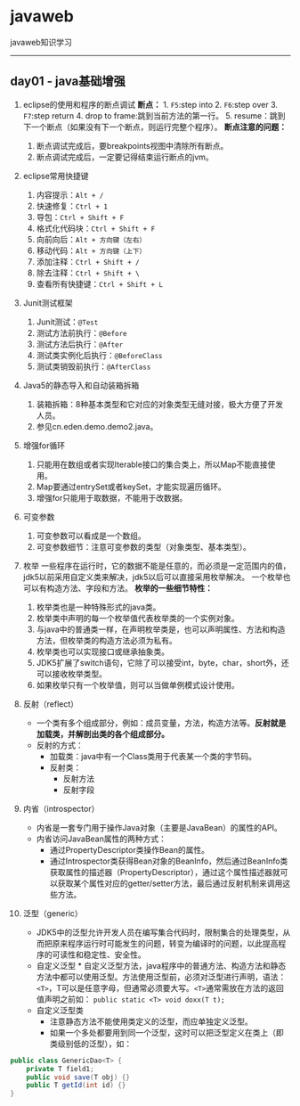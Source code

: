 # javaweb

javaweb知识学习

---

## day01 - java基础增强
1. eclipse的使用和程序的断点调试
    **断点：**
        1. `F5`:step into
        2. `F6`:step over
        3. `F7`:step return
        4. drop to frame:跳到当前方法的第一行。
        5. resume：跳到下一个断点（如果没有下一个断点，则运行完整个程序）。
    **断点注意的问题：**
    1. 断点调试完成后，要breakpoints视图中清除所有断点。
    2. 断点调试完成后，一定要记得结束运行断点的jvm。

 2. eclipse常用快捷键
    1. 内容提示：`Alt + /`
    2. 快速修复：`Ctrl + 1`
    3. 导包：`Ctrl + Shift + F`
    4. 格式化代码块：`Ctrl + Shift + F`
    5. 向前向后：`Alt + 方向键（左右）`
    6. 移动代码：`Alt + 方向键（上下）`
    7. 添加注释：`Ctrl + Shift + /`
    8. 除去注释：`Ctrl + Shift + \`
    9. 查看所有快捷键：`Ctrl + Shift + L`
    
 3. Junit测试框架
    1. Junit测试：`@Test`
    2. 测试方法前执行：`@Before` 
    3. 测试方法后执行：`@After` 
    4. 测试类实例化后执行：`@BeforeClass`     
    5. 测试类销毁前执行：`@AfterClass`
 
 4. Java5的静态导入和自动装箱拆箱
    1. 装箱拆箱：8种基本类型和它对应的对象类型无缝对接，极大方便了开发人员。
    2. 参见cn.eden.demo.demo2.java。
    
 5. 增强for循环
    1. 只能用在数组或者实现Iterable接口的集合类上，所以Map不能直接使用。
    2. Map要通过entrySet或者keySet，才能实现遍历循环。
    3. 增强for只能用于取数据，不能用于改数据。
	
 6. 可变参数
    1. 可变参数可以看成是一个数组。
    2. 可变参数细节：注意可变参数的类型（对象类型、基本类型）。
    
 7. 枚举
    一些程序在运行时，它的数据不能是任意的，而必须是一定范围内的值，jdk5以前采用自定义类来解决，jdk5以后可以直接采用枚举解决。
    一个枚举也可以有构造方法、字段和方法。
    **枚举的一些细节特性：**
	  1. 枚举类也是一种特殊形式的java类。
	  2. 枚举类中声明的每一个枚举值代表枚举类的一个实例对象。
	  3. 与java中的普通类一样，在声明枚举类是，也可以声明属性、方法和构造方法，但枚举类的构造方法必须为私有。
	  4. 枚举类也可以实现接口或继承抽象类。
	  5. JDK5扩展了switch语句，它除了可以接受int，byte，char，short外，还可以接收枚举类型。
	  6. 如果枚举只有一个枚举值，则可以当做单例模式设计使用。
    
 8. 反射（reflect） 
	* 一个类有多个组成部分，例如：成员变量，方法，构造方法等。**反射就是加载类，并解剖出类的各个组成部分。**
	* 反射的方式：
		* 加载类：java中有一个Class类用于代表某一个类的字节码。
		* 反射类：
			* 反射方法
			* 反射字段
 9. 内省（introspector）
    * 内省是一套专门用于操作Java对象（主要是JavaBean）的属性的API。
    * 内省访问JavaBean属性的两种方式：
        * 通过PropertyDescriptor类操作Bean的属性。
        * 通过Introspector类获得Bean对象的BeanInfo，然后通过BeanInfo类获取属性的描述器（PropertyDescriptor），通过这个属性描述器就可以获取某个属性对应的getter/setter方法，最后通过反射机制来调用这些方法。
  10. 泛型（generic）
      * JDK5中的泛型允许开发人员在编写集合代码时，限制集合的处理类型，从而把原来程序运行时可能发生的问题，转变为编译时的问题，以此提高程序的可读性和稳定性、安全性。
      * 自定义泛型
		    * 自定义泛型方法，java程序中的普通方法、构造方法和静态方法中都可以使用泛型。方法使用泛型前，必须对泛型进行声明，语法：`<T>`，T可以是任意字母，但通常必须要大写。`<T>`通常需放在方法的返回值声明之前如：
`public static <T> void doxx(T t);`
      * 自定义泛型类
        * 注意静态方法不能使用类定义的泛型，而应单独定义泛型。
        * 如果一个多处都要用到同一个泛型，这时可以把泛型定义在类上（即类级别低的泛型），如：
```java
public class GenericDao<T> {
    private T field1;
    public void save(T obj) {}
    public T getId(int id) {}
}
```
        
